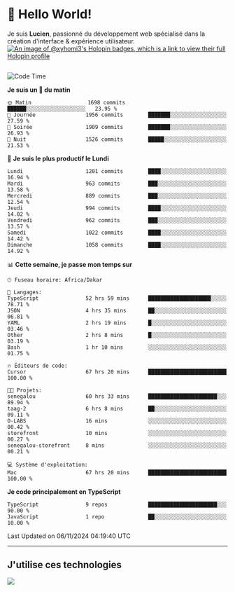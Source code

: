 # 👋 Hello World!

Je suis **Lucien**, passionné du développement web spécialisé dans la création d'interface & expérience utilisateur.
[![An image of @xyhomi3's Holopin badges, which is a link to view their full Holopin profile](https://holopin.me/xyhomi3)](https://holopin.io/@xyhomi3)

##

<!--START_SECTION:waka-->
![Code Time](http://img.shields.io/badge/Code%20Time-2%2C505%20hrs%2022%20mins-blue)

**Je suis un 🐤 du matin** 

```text
🌞 Matin                  1698 commits        ██████░░░░░░░░░░░░░░░░░░░   23.95 % 
🌆 Journée                1956 commits        ███████░░░░░░░░░░░░░░░░░░   27.59 % 
🌃 Soirée                 1909 commits        ███████░░░░░░░░░░░░░░░░░░   26.93 % 
🌙 Nuit                   1526 commits        █████░░░░░░░░░░░░░░░░░░░░   21.53 % 
```
📅 **Je suis le plus productif le Lundi** 

```text
Lundi                    1201 commits        ████░░░░░░░░░░░░░░░░░░░░░   16.94 % 
Mardi                    963 commits         ███░░░░░░░░░░░░░░░░░░░░░░   13.58 % 
Mercredi                 889 commits         ███░░░░░░░░░░░░░░░░░░░░░░   12.54 % 
Jeudi                    994 commits         ████░░░░░░░░░░░░░░░░░░░░░   14.02 % 
Vendredi                 962 commits         ███░░░░░░░░░░░░░░░░░░░░░░   13.57 % 
Samedi                   1022 commits        ████░░░░░░░░░░░░░░░░░░░░░   14.42 % 
Dimanche                 1058 commits        ████░░░░░░░░░░░░░░░░░░░░░   14.92 % 
```


📊 **Cette semaine, je passe mon temps sur** 

```text
🕑︎ Fuseau horaire: Africa/Dakar

💬 Langages: 
TypeScript               52 hrs 59 mins      ████████████████████░░░░░   78.71 % 
JSON                     4 hrs 35 mins       ██░░░░░░░░░░░░░░░░░░░░░░░   06.81 % 
YAML                     2 hrs 19 mins       █░░░░░░░░░░░░░░░░░░░░░░░░   03.46 % 
Other                    2 hrs 8 mins        █░░░░░░░░░░░░░░░░░░░░░░░░   03.19 % 
Bash                     1 hr 10 mins        ░░░░░░░░░░░░░░░░░░░░░░░░░   01.75 % 

🔥 Éditeurs de code: 
Cursor                   67 hrs 20 mins      █████████████████████████   100.00 % 

🐱‍💻 Projets: 
senegalou                60 hrs 33 mins      ██████████████████████░░░   89.94 % 
taag-2                   6 hrs 8 mins        ██░░░░░░░░░░░░░░░░░░░░░░░   09.11 % 
O-LABS                   16 mins             ░░░░░░░░░░░░░░░░░░░░░░░░░   00.42 % 
storefront               10 mins             ░░░░░░░░░░░░░░░░░░░░░░░░░   00.27 % 
senegalou-storefront     8 mins              ░░░░░░░░░░░░░░░░░░░░░░░░░   00.21 % 

💻 Système d'exploitation: 
Mac                      67 hrs 20 mins      █████████████████████████   100.00 % 
```

**Je code principalement en TypeScript** 

```text
TypeScript               9 repos             ██████████████████████░░░   90.00 % 
JavaScript               1 repo              ██░░░░░░░░░░░░░░░░░░░░░░░   10.00 % 
```




 Last Updated on 06/11/2024 04:19:40 UTC
<!--END_SECTION:waka-->
---

## J'utilise ces technologies

<p align="left">
  <a href="https://skillicons.dev">
    <img src="https://skillicons.dev/icons?i=ts,js,md,scss,tailwind,react,docker,express,astro,vite,nextjs,vercel,figma,ableton" />
  </a>
</p>

